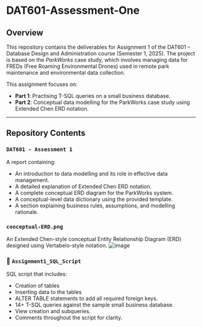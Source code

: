 # DAT601-Assessment-One

## Overview

This repository contains the deliverables for Assignment 1 of the DAT601 – Database Design and Administration course (Semester 1, 2025). The project is based on the *ParkWorks* case study, which involves managing data for FREDs (Free Roaming Environmental Drones) used in remote park maintenance and environmental data collection.

This assignment focuses on:
- **Part 1**: Practising T-SQL queries on a small business database.
- **Part 2**: Conceptual data modelling for the ParkWorks case study using Extended Chen ERD notation.

---

## Repository Contents

### `DAT601 - Assessment 1`
A report containing:
- An introduction to data modelling and its role in effective data management.
- A detailed explanation of Extended Chen ERD notation.
- A complete conceptual ERD diagram for the ParkWorks system.
- A conceptual-level data dictionary using the provided template.
- A section explaining business rules, assumptions, and modelling rationale.

### `conceptual-ERD.png`
An Extended Chen-style conceptual Entity Relationship Diagram (ERD) designed using Vertabelo-style notation.
![image](https://github.com/user-attachments/assets/994bb903-8fab-4d84-b428-200248dd4f5e)

### 🔧 `Assignment1_SQL_Script`
SQL script that includes:
- Creation of tables
- Inserting data to the tables
- ALTER TABLE statements to add all required foreign keys.
- 14+ T-SQL queries against the sample small business database.
- View creation and subqueries.
- Comments throughout the script for clarity.
